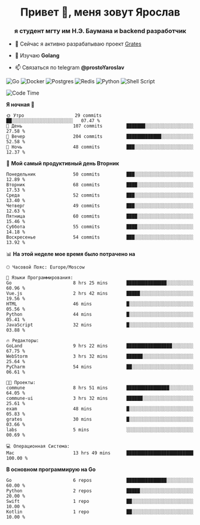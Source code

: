 <h1 align="center">Привет 👋, меня зовут Ярослав</h1>
<h3 align="center">я студент мгту им Н.Э. Баумана и 
backend разработчик</h3>

<!--[![Typing SVG](https://readme-typing-svg.herokuapp.com?color=%2336BCF7&lines=Computer+science+student)](https://git.io/typing-svg)
-->

<!--<p align="left"> <a href="https://github.com/ryo-ma/github-profile-trophy"><img src="https://github-profile-trophy.vercel.app/?username=passwordhash" alt="passwordhash" /></a> </p>-->

- 🔭 Сейчас я активно разрабатываю проект [Grates](https://github.com/passwordhash/grates)

- 🌱 Изучаю **Golang**

- 📫 Связаться по telegram **@prostoYaroslav**

![Go](https://img.shields.io/badge/go-%2300ADD8.svg?style=for-the-badge&logo=go&logoColor=white)
![Docker](https://img.shields.io/badge/docker-%230db7ed.svg?style=for-the-badge&logo=docker&logoColor=white)
![Postgres](https://img.shields.io/badge/postgres-%23316192.svg?style=for-the-badge&logo=postgresql&logoColor=white)
![Redis](https://img.shields.io/badge/redis-%23DD0031.svg?style=for-the-badge&logo=redis&logoColor=white)
![Python](https://img.shields.io/badge/python-3670A0?style=for-the-badge&logo=python&logoColor=ffdd54)
![Shell Script](https://img.shields.io/badge/shell_script-%23121011.svg?style=for-the-badge&logo=gnu-bash&logoColor=white)

<!--START_SECTION:waka-->
![Code Time](http://img.shields.io/badge/Code%20Time-115%20hrs%2015%20mins-blue)

**Я ночная 🦉** 

```text
🌞 Утро                   29 commits          ██░░░░░░░░░░░░░░░░░░░░░░░   07.47 % 
🌆 День                   107 commits         ███████░░░░░░░░░░░░░░░░░░   27.58 % 
🌃 Вечер                  204 commits         █████████████░░░░░░░░░░░░   52.58 % 
🌙 Ночь                   48 commits          ███░░░░░░░░░░░░░░░░░░░░░░   12.37 % 
```
📅 **Мой самый продуктивный день Вторник** 

```text
Понедельник              50 commits          ███░░░░░░░░░░░░░░░░░░░░░░   12.89 % 
Вторник                  68 commits          ████░░░░░░░░░░░░░░░░░░░░░   17.53 % 
Среда                    52 commits          ███░░░░░░░░░░░░░░░░░░░░░░   13.40 % 
Четверг                  49 commits          ███░░░░░░░░░░░░░░░░░░░░░░   12.63 % 
Пятница                  60 commits          ████░░░░░░░░░░░░░░░░░░░░░   15.46 % 
Суббота                  55 commits          ████░░░░░░░░░░░░░░░░░░░░░   14.18 % 
Воскресенье              54 commits          ███░░░░░░░░░░░░░░░░░░░░░░   13.92 % 
```


📊 **На этой неделе мое время было потрачено на** 

```text
🕑︎ Часовой Пояс: Europe/Moscow

💬 Языки Программирования: 
Go                       8 hrs 25 mins       ███████████████░░░░░░░░░░   60.96 % 
Vue.js                   2 hrs 42 mins       █████░░░░░░░░░░░░░░░░░░░░   19.56 % 
HTML                     46 mins             █░░░░░░░░░░░░░░░░░░░░░░░░   05.56 % 
Python                   44 mins             █░░░░░░░░░░░░░░░░░░░░░░░░   05.41 % 
JavaScript               32 mins             █░░░░░░░░░░░░░░░░░░░░░░░░   03.88 % 

🔥 Редакторы: 
GoLand                   9 hrs 22 mins       █████████████████░░░░░░░░   67.75 % 
WebStorm                 3 hrs 32 mins       ██████░░░░░░░░░░░░░░░░░░░   25.64 % 
PyCharm                  54 mins             ██░░░░░░░░░░░░░░░░░░░░░░░   06.61 % 

🐱‍💻 Проекты: 
commune                  8 hrs 51 mins       ████████████████░░░░░░░░░   64.05 % 
commune-ui               3 hrs 32 mins       ██████░░░░░░░░░░░░░░░░░░░   25.61 % 
exam                     48 mins             █░░░░░░░░░░░░░░░░░░░░░░░░   05.83 % 
grates                   30 mins             █░░░░░░░░░░░░░░░░░░░░░░░░   03.66 % 
labs                     5 mins              ░░░░░░░░░░░░░░░░░░░░░░░░░   00.69 % 

💻 Операционная Система: 
Mac                      13 hrs 49 mins      █████████████████████████   100.00 % 
```

**В основном программирую на Go** 

```text
Go                       6 repos             ███████████████░░░░░░░░░░   60.00 % 
Python                   2 repos             █████░░░░░░░░░░░░░░░░░░░░   20.00 % 
Swift                    1 repo              ██░░░░░░░░░░░░░░░░░░░░░░░   10.00 % 
Kotlin                   1 repo              ██░░░░░░░░░░░░░░░░░░░░░░░   10.00 % 
```




<!--END_SECTION:waka-->

<!--
<p><img align="center" src="https://github-readme-stats.vercel.app/api/top-langs?username=passwordhash&show_icons=true&locale=en&layout=compact" alt="passwordhash" /></p>

<p><img align="center" src="https://github-readme-streak-stats.herokuapp.com/?user=passwordhash&" alt="passwordhash" /></p>-->

